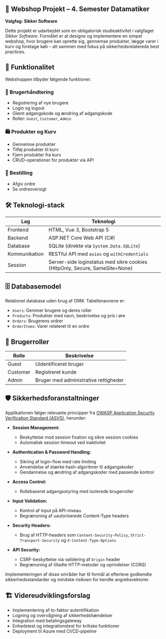 ## 🛒 Webshop Projekt – 4. Semester Datamatiker  
**Valgfag: Sikker Software**

Dette projekt er udarbejdet som en obligatorisk studieaktivitet i valgfaget *Sikker Software*. Formålet er at designe og implementere en simpel webshop, hvor brugere kan oprette sig, gennemse produkter, lægge varer i kurv og foretage køb – alt sammen med fokus på sikkerhedsrelaterede best practices.

## 🧩 Funktionalitet

Webshoppen tilbyder følgende funktioner:

### 👥 Brugerhåndtering
- Registrering af nye brugere
- Login og logout
- Glemt adgangskode og ændring af adgangskode
- Roller: `Guest`, `Customer`, `Admin`

### 🛍️ Produkter og Kurv
- Gennemse produkter
- Tilføj produkter til kurv
- Fjern produkter fra kurv
- CRUD-operationer for produkter via API

### 🛒 Bestilling
- Afgiv ordre
- Se ordreoversigt

## 🛠️ Teknologi-stack

| Lag        | Teknologi                      |
|------------|--------------------------------|
| Frontend   | HTML, Vue 3, Bootstrap 5       |
| Backend    | ASP.NET Core Web API (C#)      |
| Database   | SQLite (direkte via `System.Data.SQLite`) |
| Kommunikation | RESTful API med `axios` og `withCredentials` |
| Session    | Server-side loginstatus med sikre cookies (HttpOnly, Secure, SameSite=None) |


## 🗄️ Databasemodel

Relationel database uden brug af ORM. Tabellenavnene er:

- `Users`: Gemmer brugere og deres roller
- `Products`: Produkter med navn, beskrivelse og pris i øre
- `Orders`: Brugerens ordrer
- `OrderItems`: Varer relateret til en ordre

## 🧾 Brugerroller

| Rolle     | Beskrivelse               |
|-----------|---------------------------|
| Guest     | Uidentificeret bruger     |
| Customer  | Registreret kunde         |
| Admin     | Bruger med administrative rettigheder |


## 🛡️ Sikkerhedsforanstaltninger

Applikationen følger relevante principper fra [OWASP Application Security Verification Standard (ASVS)](https://owasp.org/www-project-application-security-verification-standard/), herunder:

- **Session Management:**
  - Beskyttelse mod session fixation og sikre session cookies
  - Automatisk session timeout ved inaktivitet

- **Authentication & Password Handling:**
  - Sikring af login-flow med rate limiting
  - Anvendelse af stærke hash-algoritmer til adgangskoder
  - Gendannelse og ændring af adgangskoder med passende kontrol

- **Access Control:**
  - Rollebaseret adgangsstyring med isolerede brugerroller

- **Input Validation:**
  - Kontrol af input på API-niveau
  - Begrænsning af uautoriserede Content-Type headers

- **Security Headers:**
  - Brug af HTTP-headers som `Content-Security-Policy`, `Strict-Transport-Security` og `X-Content-Type-Options`

- **API Security:**
  - CSRF-beskyttelse via validering af `Origin` header
  - Begrænsning af tilladte HTTP-metoder og oprindelser (CORS)
 
Implementeringen af disse områder har til formål at efterleve godkendte sikkerhedsstandarder og mindske risikoen for kendte angrebsvektorer.

## 🏗️ Videreudviklingsforslag

- Implementering af to-faktor autentifikation
- Logning og overvågning af sikkerhedshændelser
- Integration med betalingsgateway
- Enhedstest og integrationstest for kritiske funktioner
- Deployment til Azure med CI/CD-pipeline


